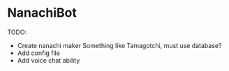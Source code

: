 # NanachiBot

TODO:
- Create nanachi maker
    Something like Tamagotchi, must use database?
- Add config file
- Add voice chat ability
